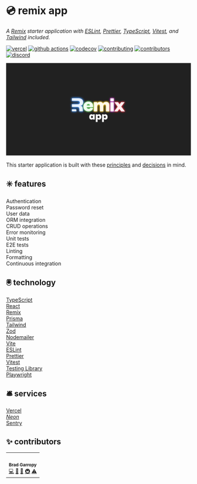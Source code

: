 # 💿 remix app

_A [Remix][remix] starter application with [ESLint][eslint], [Prettier][prettier], [TypeScript][typescript], [Vitest][vitest], and [Tailwind][tailwind] included._

[![vercel][vercel-badge]][vercel]
[![github actions][github-actions-badge]][github-actions]
[![codecov][codecov-badge]][codecov]
[![contributing][contributing-badge]][contributing]
[![contributors][contributors-badge]][contributors]
[![discord][discord-badge]][discord]

<p align="center">
    <a href="https://remix-app-brad-garropys-projects.vercel.app">
        <img alt="remix app" src="./public/github.png" width="800">
    </a>
</p>

This starter application is built with these [principles][principles] and [decisions][decisions] in mind.

## ✳️ features

Authentication  
Password reset  
User data  
ORM integration  
CRUD operations  
Error monitoring  
Unit tests  
E2E tests  
Linting  
Formatting  
Continuous integration

## 🖲️ technology

[TypeScript][typescript]  
[React][react]  
[Remix][remix]  
[Prisma][prisma]  
[Tailwind][tailwind]  
[Zod][zod]  
[Nodemailer][nodemailer]  
[Vite][vite]  
[ESLint][eslint]  
[Prettier][prettier]  
[Vitest][vitest]  
[Testing Library][testing-library]  
[Playwright][playwright]

## 🛎️ services

[Vercel][vercel]  
[_Neon_][neon]  
[Sentry][sentry]

## ✨ contributors

<!-- ALL-CONTRIBUTORS-LIST:START - Do not remove or modify this section -->
<!-- prettier-ignore-start -->
<!-- markdownlint-disable -->
<table>
  <tr>
    <td align="center"><a href="https://bradgarropy.com"><img src="https://avatars.githubusercontent.com/u/11336745?v=4?s=100" width="100px;" alt=""/><br /><sub><b>Brad Garropy</b></sub></a><br /><a href="https://github.com/bradgarropy/remix-app/commits?author=bradgarropy" title="Code">💻</a> <a href="#design-bradgarropy" title="Design">🎨</a> <a href="https://github.com/bradgarropy/remix-app/commits?author=bradgarropy" title="Documentation">📖</a> <a href="#infra-bradgarropy" title="Infrastructure (Hosting, Build-Tools, etc)">🚇</a> <a href="https://github.com/bradgarropy/remix-app/commits?author=bradgarropy" title="Tests">⚠️</a></td>
  </tr>
</table>

<!-- markdownlint-restore -->
<!-- prettier-ignore-end -->

<!-- ALL-CONTRIBUTORS-LIST:END -->

[vercel]: https://vercel.com/bradgarropy/remix-app
[vercel-badge]: https://img.shields.io/github/deployments/bradgarropy/remix-app/production?label=vercel&style=flat-square
[github-actions]: https://github.com/bradgarropy/remix-app/actions
[github-actions-badge]: https://img.shields.io/github/workflow/status/bradgarropy/remix-app/%F0%9F%A7%AA%20test?style=flat-square
[codecov]: https://app.codecov.io/gh/bradgarropy/remix-app
[codecov-badge]: https://img.shields.io/codecov/c/github/bradgarropy/remix-app?style=flat-square
[contributing]: https://github.com/bradgarropy/remix-app/blob/main/contributing.md
[contributing-badge]: https://img.shields.io/badge/PRs-welcome-success?style=flat-square
[contributors]: #-Contributors
[contributors-badge]: https://img.shields.io/github/all-contributors/bradgarropy/remix-app?style=flat-square
[discord]: https://bradgarropy.com/discord
[discord-badge]: https://img.shields.io/discord/748196643140010015?style=flat-square
[eslint]: https://eslint.org
[prettier]: https://prettier.io
[typescript]: https://typescriptlang.org
[vitest]: https://vitest.dev
[tailwind]: https://tailwindcss.com
[remix]: https://remix.run
[react]: https://react.dev
[prisma]: https://prisma.io
[zod]: http://zod.dev
[nodemailer]: https://nodemailer.com
[vite]: http://vite.dev
[testing-library]: http://testing-library.com
[playwright]: https://playwright.dev
[neon]: http://neon.tech
[sentry]: http://sentry.io
[principles]: docs/principles.md
[decisions]: docs/decisions.md
